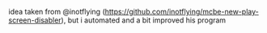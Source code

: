 idea taken from @inotflying (https://github.com/inotflying/mcbe-new-play-screen-disabler),
but i automated and a bit improved his program
